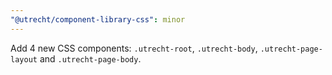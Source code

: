 ```yaml
---
"@utrecht/component-library-css": minor
---
```


Add 4 new CSS components: `.utrecht-root`, `.utrecht-body`, `.utrecht-page-layout` and `.utrecht-page-body`.
